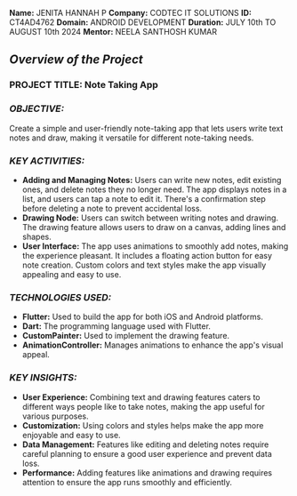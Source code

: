 **Name:**  JENITA HANNAH P
**Company:**  CODTEC IT SOLUTIONS
**ID:**  CT4AD4762
**Domain:**  ANDROID DEVELOPMENT
**Duration:**  JULY 10th TO AUGUST 10th 2024
**Mentor:**  NEELA SANTHOSH KUMAR

## *Overview of the Project*

### PROJECT TITLE: Note Taking App

### *OBJECTIVE:*
Create a simple and user-friendly note-taking app that lets users write text notes and draw, making it versatile for different note-taking needs.

### *KEY ACTIVITIES:*
- **Adding and Managing Notes:**
Users can write new notes, edit existing ones, and delete notes they no longer need.
The app displays notes in a list, and users can tap a note to edit it.
There's a confirmation step before deleting a note to prevent accidental loss.
- **Drawing Node:**
Users can switch between writing notes and drawing.
The drawing feature allows users to draw on a canvas, adding lines and shapes.
- **User Interface:**
The app uses animations to smoothly add notes, making the experience pleasant.
It includes a floating action button for easy note creation.
Custom colors and text styles make the app visually appealing and easy to use.

### *TECHNOLOGIES USED:*
- **Flutter:** Used to build the app for both iOS and Android platforms.
- **Dart:** The programming language used with Flutter.
- **CustomPainter:** Used to implement the drawing feature.
- **AnimationController:** Manages animations to enhance the app's visual appeal.

### *KEY INSIGHTS:*
- **User Experience:** Combining text and drawing features caters to different ways people like to take notes, making the app useful for various purposes.
- **Customization:** Using colors and styles helps make the app more enjoyable and easy to use.
- **Data Management:** Features like editing and deleting notes require careful planning to ensure a good user experience and prevent data loss.
- **Performance:** Adding features like animations and drawing requires attention to ensure the app runs smoothly and efficiently.






